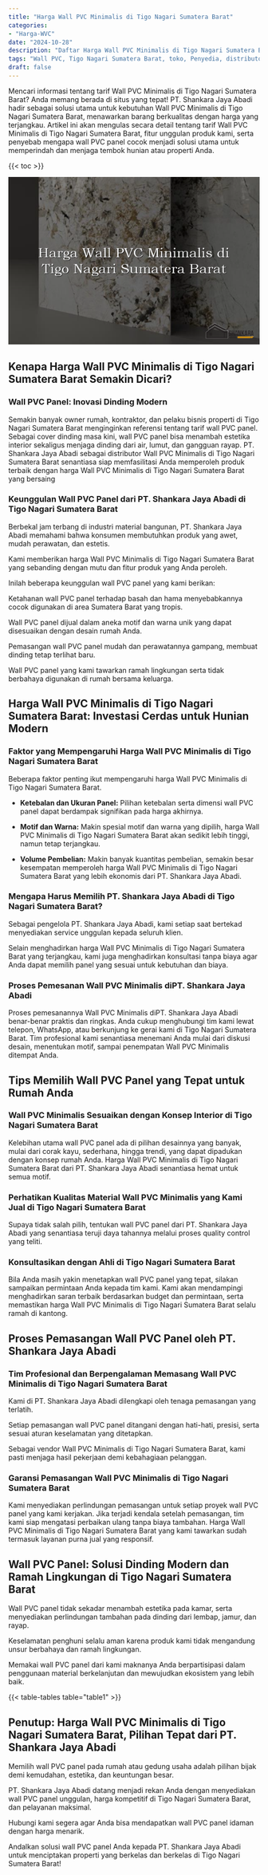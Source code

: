 ```yaml
---
title: "Harga Wall PVC Minimalis di Tigo Nagari Sumatera Barat"
categories: 
- "Harga-WVC"
date: "2024-10-28"
description: "Daftar Harga Wall PVC Minimalis di Tigo Nagari Sumatera Barat untuk hunian, kantor, serta gerai. Panel berkualitas, pilihan motif, variasi warna menarik, beserta jasa penempatan ditangani oleh tenaga ahli profesional serta jaminan resmi!|Servis penyediaan Wall PVC Minimalis di Tigo Nagari Sumatera Barat untuk kebutuhan tempat tinggal, office, atau toko, dengan panel unggulan dan instalasi oleh tim profesional serta garansi resmi.|Alternatif Wall PVC Minimalis di Tigo Nagari Sumatera Barat yang andal bagi hunian, office, serta ritel, bersama material terbaik dan instalasi oleh tenaga ahli profesional serta kepastian resmi.|Distribusi Wall PVC Minimalis di Tigo Nagari Sumatera Barat bagi hunian, perkantoran, dan ritel, dengan panel berkualitas dan pemasangan ditangani oleh tenaga ahli berpengalaman, dilengkapi dengan garansi resmi.}"
tags: "Wall PVC, Tigo Nagari Sumatera Barat, toko, Penyedia, distributor"
draft: false
---
```


Mencari informasi tentang tarif Wall PVC Minimalis di Tigo Nagari Sumatera Barat? Anda memang berada di situs yang tepat! PT. Shankara Jaya Abadi hadir sebagai solusi utama untuk kebutuhan Wall PVC Minimalis di Tigo Nagari Sumatera Barat, menawarkan barang berkualitas dengan harga yang terjangkau. Artikel ini akan mengulas secara detail tentang tarif Wall PVC Minimalis di Tigo Nagari Sumatera Barat, fitur unggulan produk kami, serta penyebab mengapa wall PVC panel cocok menjadi solusi utama untuk memperindah dan menjaga tembok hunian atau properti Anda.

{{< toc >}}

![Harga Wall PVC Minimalis di Tigo Nagari Sumatera Barat](/images/Harga-WVC/Harga-Wall-PVC-Minimalis-di-Tigo-Nagari-Sumatera-Barat.png)


## Kenapa Harga Wall PVC Minimalis di Tigo Nagari Sumatera Barat Semakin Dicari?

### Wall PVC Panel: Inovasi Dinding Modern

Semakin banyak owner rumah, kontraktor, dan pelaku bisnis properti di Tigo Nagari Sumatera Barat menginginkan referensi tentang tarif wall PVC panel. Sebagai cover dinding masa kini, wall PVC panel bisa menambah estetika interior sekaligus menjaga dinding dari air, lumut, dan gangguan rayap. PT. Shankara Jaya Abadi sebagai distributor Wall PVC Minimalis di Tigo Nagari Sumatera Barat senantiasa siap memfasilitasi Anda memperoleh produk terbaik dengan harga Wall PVC Minimalis di Tigo Nagari Sumatera Barat yang bersaing

### Keunggulan Wall PVC Panel dari PT. Shankara Jaya Abadi di Tigo Nagari Sumatera Barat

Berbekal jam terbang di industri material bangunan, PT. Shankara Jaya Abadi memahami bahwa konsumen membutuhkan produk yang awet, mudah perawatan, dan estetis.

Kami memberikan harga Wall PVC Minimalis di Tigo Nagari Sumatera Barat yang sebanding dengan mutu dan fitur produk yang Anda peroleh.

Inilah beberapa keunggulan wall PVC panel yang kami berikan:

Ketahanan wall PVC panel terhadap basah dan hama menyebabkannya cocok digunakan di area Sumatera Barat yang tropis.

Wall PVC panel dijual dalam aneka motif dan warna unik yang dapat disesuaikan dengan desain rumah Anda.

Pemasangan wall PVC panel mudah dan perawatannya gampang, membuat dinding tetap terlihat baru.

Wall PVC panel yang kami tawarkan ramah lingkungan serta tidak berbahaya digunakan di rumah bersama keluarga.

## Harga Wall PVC Minimalis di Tigo Nagari Sumatera Barat: Investasi Cerdas untuk Hunian Modern

### Faktor yang Mempengaruhi Harga Wall PVC Minimalis di Tigo Nagari Sumatera Barat

Beberapa faktor penting ikut mempengaruhi harga Wall PVC Minimalis di Tigo Nagari Sumatera Barat.

- **Ketebalan dan Ukuran Panel:** Pilihan ketebalan serta dimensi wall PVC panel dapat berdampak signifikan pada harga akhirnya.

- **Motif dan Warna:** Makin spesial motif dan warna yang dipilih, harga Wall PVC Minimalis di Tigo Nagari Sumatera Barat akan sedikit lebih tinggi, namun tetap terjangkau.

- **Volume Pembelian:** Makin banyak kuantitas pembelian, semakin besar kesempatan memperoleh harga Wall PVC Minimalis di Tigo Nagari Sumatera Barat yang lebih ekonomis dari PT. Shankara Jaya Abadi.

### Mengapa Harus Memilih PT. Shankara Jaya Abadi di Tigo Nagari Sumatera Barat?

Sebagai pengelola PT. Shankara Jaya Abadi, kami setiap saat bertekad menyediakan service unggulan kepada seluruh klien.

Selain menghadirkan harga Wall PVC Minimalis di Tigo Nagari Sumatera Barat yang terjangkau, kami juga menghadirkan konsultasi tanpa biaya agar Anda dapat memilih panel yang sesuai untuk kebutuhan dan biaya.

### Proses Pemesanan Wall PVC Minimalis diPT. Shankara Jaya Abadi

Proses pemesanannya Wall PVC Minimalis diPT. Shankara Jaya Abadi benar-benar praktis dan ringkas. Anda cukup menghubungi tim kami lewat telepon, WhatsApp, atau berkunjung ke gerai kami di Tigo Nagari Sumatera Barat. Tim profesional kami senantiasa menemani Anda mulai dari diskusi desain, menentukan motif, sampai penempatan Wall PVC Minimalis ditempat Anda.

## Tips Memilih Wall PVC Panel yang Tepat untuk Rumah Anda

### Wall PVC Minimalis Sesuaikan dengan Konsep Interior di Tigo Nagari Sumatera Barat

Kelebihan utama wall PVC panel ada di pilihan desainnya yang banyak, mulai dari corak kayu, sederhana, hingga trendi, yang dapat dipadukan dengan konsep rumah Anda. Harga Wall PVC Minimalis di Tigo Nagari Sumatera Barat dari PT. Shankara Jaya Abadi senantiasa hemat untuk semua motif.

### Perhatikan Kualitas Material Wall PVC Minimalis yang Kami Jual di Tigo Nagari Sumatera Barat

Supaya tidak salah pilih, tentukan wall PVC panel dari PT. Shankara Jaya Abadi yang senantiasa teruji daya tahannya melalui proses quality control yang teliti.

### Konsultasikan dengan Ahli di Tigo Nagari Sumatera Barat

Bila Anda masih yakin menetapkan wall PVC panel yang tepat, silakan sampaikan permintaan Anda kepada tim kami. Kami akan mendampingi menghadirkan saran terbaik berdasarkan budget dan permintaan, serta memastikan harga Wall PVC Minimalis di Tigo Nagari Sumatera Barat selalu ramah di kantong.

## Proses Pemasangan Wall PVC Panel oleh PT. Shankara Jaya Abadi

### Tim Profesional dan Berpengalaman Memasang Wall PVC Minimalis di Tigo Nagari Sumatera Barat

Kami di PT. Shankara Jaya Abadi dilengkapi oleh tenaga pemasangan yang terlatih.

Setiap pemasangan wall PVC panel ditangani dengan hati-hati, presisi, serta sesuai aturan keselamatan yang ditetapkan.

Sebagai vendor Wall PVC Minimalis di Tigo Nagari Sumatera Barat, kami pasti menjaga hasil pekerjaan demi kebahagiaan pelanggan.

### Garansi Pemasangan Wall PVC Minimalis di Tigo Nagari Sumatera Barat

Kami menyediakan perlindungan pemasangan untuk setiap proyek wall PVC panel yang kami kerjakan. Jika terjadi kendala setelah pemasangan, tim kami siap mengatasi perbaikan ulang tanpa biaya tambahan. Harga Wall PVC Minimalis di Tigo Nagari Sumatera Barat yang kami tawarkan sudah termasuk layanan purna jual yang responsif.

## Wall PVC Panel: Solusi Dinding Modern dan Ramah Lingkungan di Tigo Nagari Sumatera Barat

Wall PVC panel tidak sekadar menambah estetika pada kamar, serta menyediakan perlindungan tambahan pada dinding dari lembap, jamur, dan rayap.

Keselamatan penghuni selalu aman karena produk kami tidak mengandung unsur berbahaya dan ramah lingkungan.

Memakai wall PVC panel dari kami maknanya Anda berpartisipasi dalam penggunaan material berkelanjutan dan mewujudkan ekosistem yang lebih baik.

{{< table-tables table="table1" >}}

## Penutup: Harga Wall PVC Minimalis di Tigo Nagari Sumatera Barat, Pilihan Tepat dari PT. Shankara Jaya Abadi

Memilih wall PVC panel pada rumah atau gedung usaha adalah pilihan bijak demi kemudahan, estetika, dan keuntungan besar.

PT. Shankara Jaya Abadi datang menjadi rekan Anda dengan menyediakan wall PVC panel unggulan, harga kompetitif di Tigo Nagari Sumatera Barat, dan pelayanan maksimal.

Hubungi kami segera agar Anda bisa mendapatkan wall PVC panel idaman dengan harga menarik.

Andalkan solusi wall PVC panel Anda kepada PT. Shankara Jaya Abadi untuk menciptakan properti yang berkelas dan berkelas di Tigo Nagari Sumatera Barat!